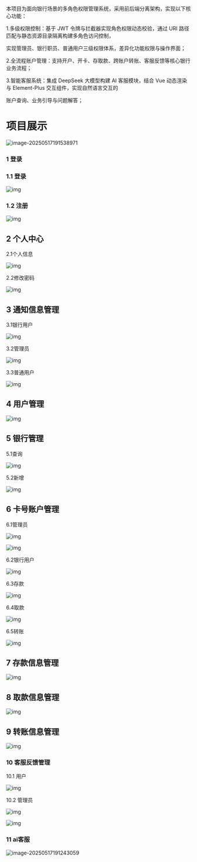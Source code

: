 本项目为面向银行场景的多角色权限管理系统，采用前后端分离架构，实现以下核心功能：



1.多级权限控制：基于 JWT 令牌与拦截器实现角色权限动态校验，通过 URI 路径匹配与静态资源目录隔离构建多角色访问控制，

实现管理员、银行职员、普通用户三级权限体系，差异化功能权限与操作界面；

2.全流程账户管理：支持开户、开卡、存取款、跨账户转账、客服反馈等核心银行业务流程；

3.智能客服系统：集成 DeepSeek 大模型构建 AI 客服模块，结合 Vue 动态渲染与 Element-Plus 交互组件，实现自然语言交互的

账户查询、业务引导与问题解答；



# **项目展示**

![image-20250517191538971](C:\Users\小凯\AppData\Roaming\Typora\typora-user-images\image-20250517191538971.png)

### 1 登录

### 1.1  登录

![img](file:///C:\Users\小凯\AppData\Local\Temp\ksohtml26564\wps25.jpg) 

### 1.2  注册

![img](file:///C:\Users\小凯\AppData\Local\Temp\ksohtml26564\wps26.jpg) 



## 2 个人中心

2.1个人信息

![img](file:///C:\Users\小凯\AppData\Local\Temp\ksohtml26564\wps27.jpg) 

2.2修改密码

![img](file:///C:\Users\小凯\AppData\Local\Temp\ksohtml26564\wps28.jpg) 

## 3 通知信息管理

3.1银行用户

![img](file:///C:\Users\小凯\AppData\Local\Temp\ksohtml26564\wps29.jpg) 

3.2管理员

![img](file:///C:\Users\小凯\AppData\Local\Temp\ksohtml26564\wps30.jpg) 

3.3普通用户

![img](file:///C:\Users\小凯\AppData\Local\Temp\ksohtml26564\wps31.jpg) 

## 4 用户管理

![img](file:///C:\Users\小凯\AppData\Local\Temp\ksohtml26564\wps32.jpg) 

###  

## 5 银行管理

5.1查询

![img](file:///C:\Users\小凯\AppData\Local\Temp\ksohtml26564\wps33.jpg) 

5.2新增

![img](file:///C:\Users\小凯\AppData\Local\Temp\ksohtml26564\wps34.jpg) 

## 6 卡号账户管理

6.1管理员

![img](file:///C:\Users\小凯\AppData\Local\Temp\ksohtml26564\wps35.jpg) 

![img](file:///C:\Users\小凯\AppData\Local\Temp\ksohtml26564\wps36.jpg) 

6.2银行用户

![img](file:///C:\Users\小凯\AppData\Local\Temp\ksohtml26564\wps37.jpg) 

6.3存款

![img](file:///C:\Users\小凯\AppData\Local\Temp\ksohtml26564\wps38.jpg) 

6.4取款

![img](file:///C:\Users\小凯\AppData\Local\Temp\ksohtml26564\wps39.jpg) 

6.5转账

![img](file:///C:\Users\小凯\AppData\Local\Temp\ksohtml26564\wps40.jpg) 

## 7 存款信息管理

![img](file:///C:\Users\小凯\AppData\Local\Temp\ksohtml26564\wps41.jpg) 

## 8 取款信息管理

![img](file:///C:\Users\小凯\AppData\Local\Temp\ksohtml26564\wps42.jpg) 

## 9 转账信息管理

![img](file:///C:\Users\小凯\AppData\Local\Temp\ksohtml26564\wps43.jpg) 

### 10 客服反馈管理

10.1 用户

![img](file:///C:\Users\小凯\AppData\Local\Temp\ksohtml26564\wps44.jpg) 

10.2 管理员

![img](file:///C:\Users\小凯\AppData\Local\Temp\ksohtml26564\wps45.jpg) 

![img](file:///C:\Users\小凯\AppData\Local\Temp\ksohtml26564\wps46.jpg)

### 11 ai客服

![image-20250517191243059](C:\Users\小凯\AppData\Roaming\Typora\typora-user-images\image-20250517191243059.png)




